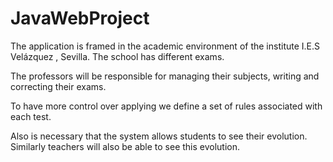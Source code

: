 # JavaWebProject


The application is framed in the academic environment of the institute I.E.S Velázquez , Sevilla. The school has different exams.

The professors will be responsible for managing their subjects, writing and correcting their exams.

To have more control over applying we define a set of rules associated with each test.

Also is necessary that the system allows students to see their evolution. Similarly teachers will also be able to see this evolution.

